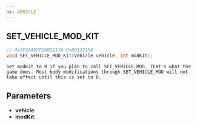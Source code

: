 ```yaml
---
ns: VEHICLE
---
```

## SET_VEHICLE_MOD_KIT

```c
// 0x1F2AA07F00B3217A 0xB8132158
void SET_VEHICLE_MOD_KIT(Vehicle vehicle, int modKit);
```

```
Set modKit to 0 if you plan to call SET_VEHICLE_MOD. That's what the game does. Most body modifications through SET_VEHICLE_MOD will not take effect until this is set to 0.
```

## Parameters
* **vehicle**: 
* **modKit**: 

